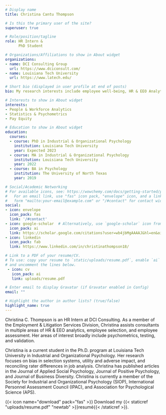 ```yaml
---
# Display name
title: Christina Cantu Thompson

# Is this the primary user of the site?
superuser: true

# Role/position/tagline
role: HR Intern &
      PhD Student

# Organizations/Affiliations to show in About widget
organizations:
- name: DCI Consulting Group
  url: https://www.dciconsult.com/
- name: Louisiana Tech University
  url: https://www.latech.edu/

# Short bio (displayed in user profile at end of posts)
bio: My research interests include employee well-being, HR & EEO Analytics, and Diversity, Equity, & Inclusion.

# Interests to show in About widget
interests:
- People & Workforce Analytics
- Statistics & Psychometrics
- Pay Equity

# Education to show in About widget
education:
  courses:
  - course: PhD in Industrial & Organizational Psychology
    institution: Louisiana Tech University
    year: Expected 2023
  - course: MA in Industrial & Organizational Psychology
    institution: Louisiana Tech University
    year: 2022
  - course: BA in Psychology
    institution: The University of North Texas
    year: 2019

# Social/Academic Networking
# For available icons, see: https://wowchemy.com/docs/getting-started/page-builder/#icons
#   For an email link, use "fas" icon pack, "envelope" icon, and a link in the
#   form "mailto:your-email@example.com" or "/#contact" for contact widget.
social:
- icon: envelope
  icon_pack: fas
  link: '/#contact'
- icon: google-scholar  # Alternatively, use `google-scholar` icon from `ai` icon pack
  icon_pack: ai
  link: https://scholar.google.com/citations?user=wb4jbMgAAAAJ&hl=en&oi=ao
- icon: linkedin
  icon_pack: fab
  link: https://www.linkedin.com/in/christinathompson18/

# Link to a PDF of your resume/CV.
# To use: copy your resume to `static/uploads/resume.pdf`, enable `ai` icons in `params.toml` 
# and uncomment the lines below.
 - icon: cv
   icon_pack: ai
   link: uploads/resume.pdf

# Enter email to display Gravatar (if Gravatar enabled in Config)
email: ""

# Highlight the author in author lists? (true/false)
highlight_name: true
---
```


Christina C. Thompson is an HR Intern at DCI Consulting. As a member of the Employment & Litigation Services Division, Christina assists consultants in multiple areas of HR & EEO analytics, employee selection, and employee assessment. Her areas of interest broadly include psychometrics, testing, and validation.

Christina is a current student in the Ph.D. program at Louisiana Tech University in Industrial and Organizational Psychology. Her research focuses on bias in selection systems, utility and adverse impact, and reconciling rater differences in job analysis. Christina has published articles in the Journal of Applied Social Psychology, Journal of Positive Psychology, and Journal of Business Diversity. Christina is currently a member of the Society for Industrial and Organizational Psychology (SIOP), International Personnel Assessment Council (IPAC), and Association for Psychological Science (APS).

{{< icon name="download" pack="fas" >}} Download my {{< staticref "uploads/resume.pdf" "newtab" >}}resumé{{< /staticref >}}.
